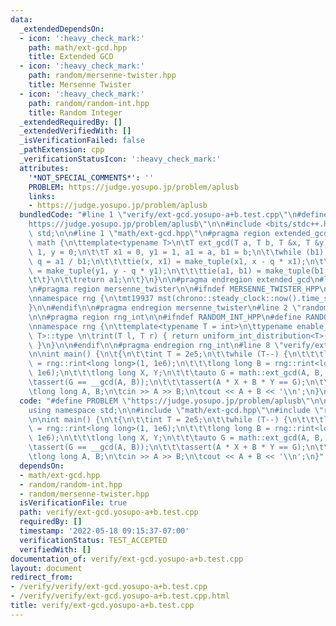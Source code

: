 ```yaml
---
data:
  _extendedDependsOn:
  - icon: ':heavy_check_mark:'
    path: math/ext-gcd.hpp
    title: Extended GCD
  - icon: ':heavy_check_mark:'
    path: random/mersenne-twister.hpp
    title: Mersenne Twister
  - icon: ':heavy_check_mark:'
    path: random/random-int.hpp
    title: Random Integer
  _extendedRequiredBy: []
  _extendedVerifiedWith: []
  _isVerificationFailed: false
  _pathExtension: cpp
  _verificationStatusIcon: ':heavy_check_mark:'
  attributes:
    '*NOT_SPECIAL_COMMENTS*': ''
    PROBLEM: https://judge.yosupo.jp/problem/aplusb
    links:
    - https://judge.yosupo.jp/problem/aplusb
  bundledCode: "#line 1 \"verify/ext-gcd.yosupo-a+b.test.cpp\"\n#define PROBLEM \"\
    https://judge.yosupo.jp/problem/aplusb\"\n\n#include <bits/stdc++.h>\nusing namespace\
    \ std;\n\n#line 1 \"math/ext-gcd.hpp\"\n#pragma region extended_gcd\n\nnamespace\
    \ math {\n\ttemplate<typename T>\n\tT ext_gcd(T a, T b, T &x, T &y) {\n\t\tx =\
    \ 1, y = 0;\n\t\tT x1 = 0, y1 = 1, a1 = a, b1 = b;\n\t\twhile (b1) {\n\t\t\tT\
    \ q = a1 / b1;\n\t\t\ttie(x, x1) = make_tuple(x1, x - q * x1);\n\t\t\ttie(y, y1)\
    \ = make_tuple(y1, y - q * y1);\n\t\t\ttie(a1, b1) = make_tuple(b1, a1 - q * b1);\n\
    \t\t}\n\t\treturn a1;\n\t}\n}\n\n#pragma endregion extended_gcd\n#line 1 \"random/mersenne-twister.hpp\"\
    \n#pragma region mersenne_twister\n\n#ifndef MERSENNE_TWISTER_HPP\n#define MERSENNE_TWISTER_HPP\n\
    \nnamespace rng {\n\tmt19937 mst(chrono::steady_clock::now().time_since_epoch().count());\n\
    }\n\n#endif\n\n#pragma endregion mersenne_twister\n#line 2 \"random/random-int.hpp\"\
    \n\n#pragma region rng_int\n\n#ifndef RANDOM_INT_HPP\n#define RANDOM_INT_HPP\n\
    \nnamespace rng {\n\ttemplate<typename T = int>\n\ttypename enable_if<is_integral<T>::value,\
    \ T>::type \n\trint(T l, T r) { return uniform_int_distribution<T>(l, r)(mst);\
    \ }\n}\n\n#endif\n\n#pragma endregion rng_int\n#line 8 \"verify/ext-gcd.yosupo-a+b.test.cpp\"\
    \n\nint main() {\n\t{\n\t\tint T = 2e5;\n\t\twhile (T--) {\n\t\t\tlong long A\
    \ = rng::rint<long long>(1, 1e6);\n\t\t\tlong long B = rng::rint<long long>(1,\
    \ 1e6);\n\t\t\tlong long X, Y;\n\t\t\tauto G = math::ext_gcd(A, B, X, Y);\n\t\t\
    \tassert(G == __gcd(A, B));\n\t\t\tassert(A * X + B * Y == G);\n\t\t}\n\t}\n\n\
    \tlong long A, B;\n\tcin >> A >> B;\n\tcout << A + B << '\\n';\n}\n"
  code: "#define PROBLEM \"https://judge.yosupo.jp/problem/aplusb\"\n\n#include <bits/stdc++.h>\n\
    using namespace std;\n\n#include \"math/ext-gcd.hpp\"\n#include \"random/random-int.hpp\"\
    \n\nint main() {\n\t{\n\t\tint T = 2e5;\n\t\twhile (T--) {\n\t\t\tlong long A\
    \ = rng::rint<long long>(1, 1e6);\n\t\t\tlong long B = rng::rint<long long>(1,\
    \ 1e6);\n\t\t\tlong long X, Y;\n\t\t\tauto G = math::ext_gcd(A, B, X, Y);\n\t\t\
    \tassert(G == __gcd(A, B));\n\t\t\tassert(A * X + B * Y == G);\n\t\t}\n\t}\n\n\
    \tlong long A, B;\n\tcin >> A >> B;\n\tcout << A + B << '\\n';\n}"
  dependsOn:
  - math/ext-gcd.hpp
  - random/random-int.hpp
  - random/mersenne-twister.hpp
  isVerificationFile: true
  path: verify/ext-gcd.yosupo-a+b.test.cpp
  requiredBy: []
  timestamp: '2022-05-18 09:15:37-07:00'
  verificationStatus: TEST_ACCEPTED
  verifiedWith: []
documentation_of: verify/ext-gcd.yosupo-a+b.test.cpp
layout: document
redirect_from:
- /verify/verify/ext-gcd.yosupo-a+b.test.cpp
- /verify/verify/ext-gcd.yosupo-a+b.test.cpp.html
title: verify/ext-gcd.yosupo-a+b.test.cpp
---
```

